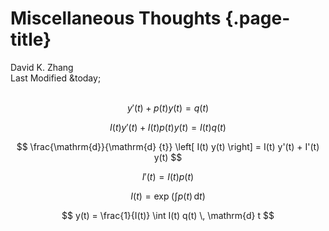# Miscellaneous Thoughts {.page-title}

<div class="text-center">
    David K. Zhang<br>
    Last Modified &today;
</div><br>

$$ y'(t) + p(t) y(t) = q(t) $$

$$ I(t) y'(t) + I(t) p(t) y(t) = I(t) q(t) $$

$$ \frac{\mathrm{d}}{\mathrm{d} {t}} \left[ I(t) y(t) \right] = I(t) y'(t) + I'(t) y(t) $$

$$ I'(t) = I(t) p(t) $$

$$ I(t) = \exp\!\left( \int p(t) \, \mathrm{d} t \right) $$

$$ y(t) = \frac{1}{I(t)} \int I(t) q(t) \, \mathrm{d} t $$

